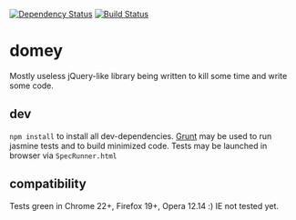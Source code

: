 [![Dependency Status](https://gemnasium.com/cy6erskunk/domey.png)](https://gemnasium.com/cy6erskunk/domey)
[![Build Status](https://travis-ci.org/cy6erskunk/domey.png?branch=master)](https://travis-ci.org/cy6erskunk/domey)

# domey
Mostly useless jQuery-like library being written to kill some time and write some code.

## dev
`npm install` to install all dev-dependencies.
[Grunt](http://gruntjs.com) may be used to run jasmine tests and to build minimized code.
Tests may be launched in browser via `SpecRunner.html`

## compatibility
Tests green in Chrome 22+, Firefox 19+, Opera 12.14 :)
IE not tested yet.
